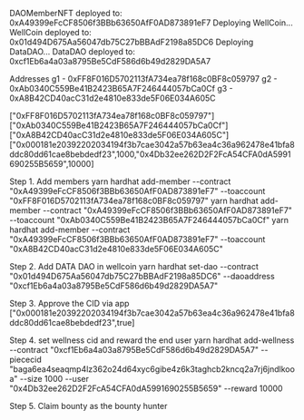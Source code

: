 DAOMemberNFT deployed to: 0xA49399eFcCF8506f3BBb63650AfF0AD873891eF7
Deploying WellCoin...
WellCoin deployed to: 0x01d494D675Aa56047db75C27bBBAdF2198a85DC6
Deploying DataDAO...
DataDAO deployed to: 0xcf1Eb6a4a03a8795Be5CdF586d6b49d2829DA5A7

Addresses
g1 - 0xFF8F016D5702113fA734ea78f168c0BF8c059797
g2 - 0xAb0340C559Be41B2423B65A7F246444057bCa0Cf
g3 - 0xA8B42CD40acC31d2e4810e833de5F06E034A605C

["0xFF8F016D5702113fA734ea78f168c0BF8c059797"]
["0xAb0340C559Be41B2423B65A7F246444057bCa0Cf"]
["0xA8B42CD40acC31d2e4810e833de5F06E034A605C"]
["0x000181e20392202034194f3b7cae3042a57b63ea4c36a962478e41bfa8ddc80dd61cae8bebdedf23",1000,"0x4Db32ee262D2F2FcA54CFA0dA5991690255B5659",10000]

Step 1. Add members
yarn hardhat add-member --contract "0xA49399eFcCF8506f3BBb63650AfF0AD873891eF7" --toaccount "0xFF8F016D5702113fA734ea78f168c0BF8c059797"
yarn hardhat add-member --contract "0xA49399eFcCF8506f3BBb63650AfF0AD873891eF7" --toaccount "0xAb0340C559Be41B2423B65A7F246444057bCa0Cf"
yarn hardhat add-member --contract "0xA49399eFcCF8506f3BBb63650AfF0AD873891eF7" --toaccount "0xA8B42CD40acC31d2e4810e833de5F06E034A605C"


Step 2. Add DATA DAO in wellcoin
yarn hardhat set-dao --contract "0x01d494D675Aa56047db75C27bBBAdF2198a85DC6" --daoaddress "0xcf1Eb6a4a03a8795Be5CdF586d6b49d2829DA5A7"

Step 3. Approve the CID via app
["0x000181e20392202034194f3b7cae3042a57b63ea4c36a962478e41bfa8ddc80dd61cae8bebdedf23",true]

Step 4. set wellness cid and reward the end user
yarn hardhat add-wellness --contract "0xcf1Eb6a4a03a8795Be5CdF586d6b49d2829DA5A7" --piececid "baga6ea4seaqmp4lz362o24d64xyc6gibe4z6k3taghcb2kncq2a7rj6jndlkooa" --size 1000 --user "0x4Db32ee262D2F2FcA54CFA0dA5991690255B5659" --reward 10000

Step 5. Claim bounty as the bounty hunter
